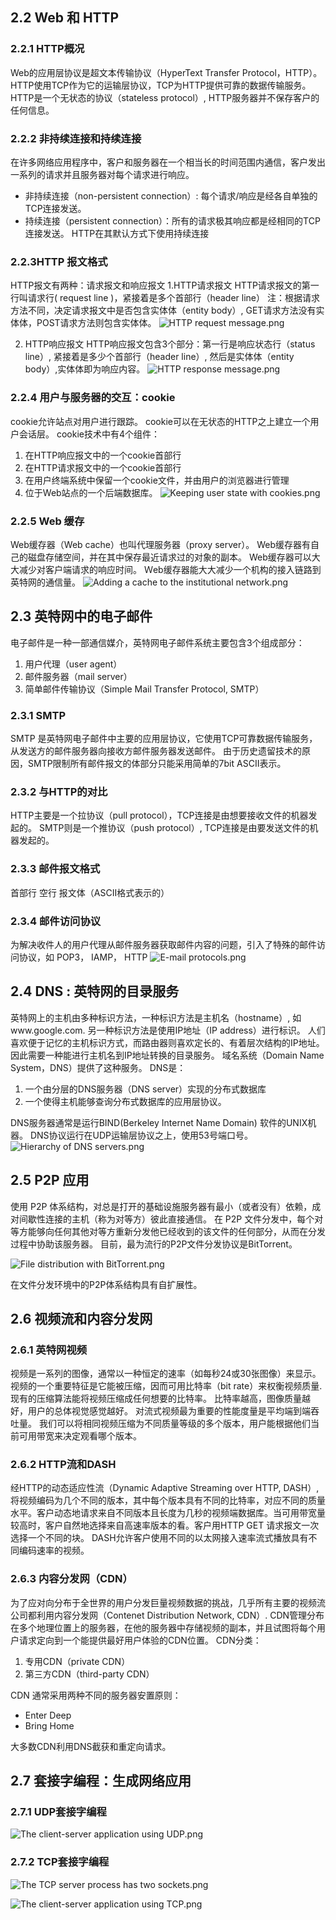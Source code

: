 ## 2.2 Web 和 HTTP
### 2.2.1 HTTP概况
Web的应用层协议是超文本传输协议（HyperText Transfer Protocol，HTTP）。
HTTP使用TCP作为它的运输层协议，TCP为HTTP提供可靠的数据传输服务。
HTTP是一个无状态的协议（stateless protocol）, HTTP服务器并不保存客户的任何信息。

### 2.2.2 非持续连接和持续连接
在许多网络应用程序中，客户和服务器在一个相当长的时间范围内通信，客户发出一系列的请求并且服务器对每个请求进行响应。
 - 非持续连接（non-persistent connection）: 每个请求/响应是经各自单独的TCP连接发送。
 - 持续连接（persistent connection）：所有的请求极其响应都是经相同的TCP连接发送。
HTTP在其默认方式下使用持续连接

### 2.2.3HTTP 报文格式
HTTP报文有两种：请求报文和响应报文
1.HTTP请求报文
HTTP请求报文的第一行叫请求行( request line )，紧接着是多个首部行（header line）
注：根据请求方法不同，决定请求报文中是否包含实体体（entity body）, GET请求方法没有实体体，POST请求方法则包含实体体。
![HTTP request message.png](https://upload-images.jianshu.io/upload_images/3515839-d3bfb60b0b0720fa.png?imageMogr2/auto-orient/strip%7CimageView2/2/w/1240)

2. HTTP响应报文
HTTP响应报文包含3个部分：第一行是响应状态行（status line）, 紧接着是多少个首部行（header line）, 然后是实体体（entity body）,实体体即为响应内容。
![HTTP response message.png](https://upload-images.jianshu.io/upload_images/3515839-0710dbf76dc9b9f2.png?imageMogr2/auto-orient/strip%7CimageView2/2/w/1240)

### 2.2.4 用户与服务器的交互：cookie
cookie允许站点对用户进行跟踪。
cookie可以在无状态的HTTP之上建立一个用户会话层。
cookie技术中有4个组件：
 1. 在HTTP响应报文中的一个cookie首部行
 2. 在HTTP请求报文中的一个cookie首部行
 3. 在用户终端系统中保留一个cookie文件，并由用户的浏览器进行管理
 4. 位于Web站点的一个后端数据库。
![Keeping user state with cookies.png](https://upload-images.jianshu.io/upload_images/3515839-149aa20c933bf888.png?imageMogr2/auto-orient/strip%7CimageView2/2/w/1240)


### 2.2.5 Web 缓存
Web缓存器（Web cache）也叫代理服务器（proxy server）。
Web缓存器有自己的磁盘存储空间，并在其中保存最近请求过的对象的副本。
Web缓存器可以大大减少对客户端请求的响应时间。
Ｗeb缓存器能大大减少一个机构的接入链路到英特网的通信量。
![Adding a cache to the institutional network.png](https://upload-images.jianshu.io/upload_images/3515839-f6d1f7d721c253d7.png?imageMogr2/auto-orient/strip%7CimageView2/2/w/1240)


## 2.3 英特网中的电子邮件
电子邮件是一种一部通信媒介，英特网电子邮件系统主要包含3个组成部分：
 1. 用户代理（user agent）
 2. 邮件服务器（mail server）
 3. 简单邮件传输协议（Simple Mail Transfer Protocol, SMTP）

### 2.3.1 SMTP
SMTP 是英特网电子邮件中主要的应用层协议，它使用TCP可靠数据传输服务，从发送方的邮件服务器向接收方邮件服务器发送邮件。
由于历史遗留技术的原因，SMTP限制所有邮件报文的体部分只能采用简单的7bit ASCII表示。

### 2.3.2 与HTTP的对比
HTTP主要是一个拉协议（pull protocol），TCP连接是由想要接收文件的机器发起的。
SMTP则是一个推协议（push protocol）, TCP连接是由要发送文件的机器发起的。

### 2.3.3 邮件报文格式
首部行
空行
报文体（ASCII格式表示的）

### 2.3.4 邮件访问协议
为解决收件人的用户代理从邮件服务器获取邮件内容的问题，引入了特殊的邮件访问协议，如 POP3， IAMP， HTTP
![E-mail protocols.png](https://upload-images.jianshu.io/upload_images/3515839-a1de55179cc846fb.png?imageMogr2/auto-orient/strip%7CimageView2/2/w/1240)


## 2.4 DNS : 英特网的目录服务
英特网上的主机由多种标识方法，一种标识方法是主机名（hostname）, 如www.google.com. 另一种标识方法是使用IP地址（IP address）进行标识。
人们喜欢便于记忆的主机标识方式，而路由器则喜欢定长的、有着层次结构的IP地址。因此需要一种能进行主机名到IP地址转换的目录服务。
域名系统（Domain Name System，DNS）提供了这种服务。
DNS是：
  1. 一个由分层的DNS服务器（DNS server）实现的分布式数据库
  2. 一个使得主机能够查询分布式数据库的应用层协议。

DNS服务器通常是运行BIND(Berkeley Internet Name Domain) 软件的UNIX机器。
DNS协议运行在UDP运输层协议之上，使用53号端口号。
![Hierarchy of DNS servers.png](https://upload-images.jianshu.io/upload_images/3515839-8a32a12c34bdf607.png?imageMogr2/auto-orient/strip%7CimageView2/2/w/1240)


## 2.5 P2P 应用
使用 P2P 体系结构，对总是打开的基础设施服务器有最小（或者没有）依赖，成对间歇性连接的主机（称为对等方）彼此直接通信。
在 P2P 文件分发中，每个对等方能够向任何其他对等方重新分发他已经收到的该文件的任何部分，从而在分发过程中协助该服务器。
目前，最为流行的P2P文件分发协议是BitTorrent。

![File distribution with BitTorrent.png](https://upload-images.jianshu.io/upload_images/3515839-edc74bf19f980022.png?imageMogr2/auto-orient/strip%7CimageView2/2/w/1240)

在文件分发环境中的P2P体系结构具有自扩展性。


## 2.6 视频流和内容分发网
### 2.6.1 英特网视频
视频是一系列的图像，通常以一种恒定的速率（如每秒24或30张图像）来显示。
视频的一个重要特征是它能被压缩，因而可用比特率（bit rate）来权衡视频质量.
现有的压缩算法能将视频压缩成任何想要的比特率。
比特率越高，图像质量越好，用户的总体视觉感觉越好。
对流式视频最为重要的性能度量是平均端到端吞吐量。
我们可以将相同视频压缩为不同质量等级的多个版本，用户能根据他们当前可用带宽来决定观看哪个版本。

### 2.6.2 HTTP流和DASH
经HTTP的动态适应性流（Dynamic Adaptive Streaming over HTTP, DASH）, 将视频编码为几个不同的版本，其中每个版本具有不同的比特率，对应不同的质量水平。客户动态地请求来自不同版本且长度为几秒的视频端数据库。当可用带宽量较高时，客户自然地选择来自高速率版本的看。客户用HTTP GET 请求报文一次选择一个不同的块。
DASH允许客户使用不同的以太网接入速率流式播放具有不同编码速率的视频。

### 2.6.3 内容分发网（CDN）
为了应对向分布于全世界的用户分发巨量视频数据的挑战，几乎所有主要的视频流公司都利用内容分发网（Contenet Distribution Network, CDN）.
CDN管理分布在多个地理位置上的服务器，在他的服务器中存储视频的副本，并且试图将每个用户请求定向到一个能提供最好用户体验的CDN位置。
CDN分类：
  1. 专用CDN（private CDN）
  2. 第三方CDN（third-party CDN）

CDN 通常采用两种不同的服务器安置原则：
  - Enter Deep
  - Bring Home

大多数CDN利用DNS截获和重定向请求。


## 2.7 套接字编程：生成网络应用
### 2.7.1 UDP套接字编程
![The client-server application using UDP.png](https://upload-images.jianshu.io/upload_images/3515839-a38b58621502ac47.png?imageMogr2/auto-orient/strip%7CimageView2/2/w/1240)

### 2.7.2 TCP套接字编程
![The TCP server process has two sockets.png](https://upload-images.jianshu.io/upload_images/3515839-aeddc5622429656c.png?imageMogr2/auto-orient/strip%7CimageView2/2/w/1240)

![The client-server application using TCP.png](https://upload-images.jianshu.io/upload_images/3515839-94fd0b9aaf600aba.png?imageMogr2/auto-orient/strip%7CimageView2/2/w/1240)

